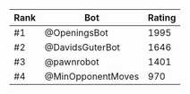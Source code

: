 Rank|Bot|Rating
---|---|---
#1|@OpeningsBot|1995
#2|@DavidsGuterBot|1646
#3|@pawnrobot|1401
#4|@MinOpponentMoves|970
